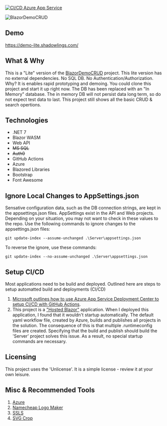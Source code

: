 [![CI/CD Azure App Service](https://github.com/shadowlings/BlazorDemoCRUD-Lite/actions/workflows/main_blazordemocrud-lite.yml/badge.svg)](https://github.com/shadowlings/BlazorDemoCRUD-Lite/actions/workflows/main_blazordemocrud-lite.yml)

![BlazorDemoCRUD](https://repository-images.githubusercontent.com/593055304/693d4e94-295c-46bf-8473-c4baac737078)

## Demo
https://demo-lite.shadowlings.com/

## What & Why
This is a "Lite" version of the [BlazorDemoCRUD](https://github.com/shadowlings/BlazorDemoCRUD) project. This lite version has no external dependencies. No SQL DB. No Authentication/Authorization. Why? It is enables rapid prototyping and demoing. You could clone this project and start it up right now. The DB has been replaced with an "In Memory" database. The in memory DB will not persist data long term, so do not expect test data to last. This project still shows all the basic CRUD & search opertions. 

## Technologies
 - .NET 7
 - Blazor WASM
 - Web API
 - ~~MS SQL~~
 - ~~Auth0~~
 - GitHub Actions
 - Azure
 - Blazored Libraries
 - Bootstrap
 - Font Awesome

## Ignore Local Changes to AppSettings.json
Sensative configuration data, such as the DB connection strings, are kept in the  appsettings.json files. AppSettings exist in the API and Web projects. Depending on your situation, you may not want to check in these values to the repo. Use the following commands to ignore changes to the appsettings.json files:
 ```
 git update-index --assume-unchanged .\Server\appsettings.json
 ```
 To reverse the ignore, use these commands:
 ```
 git update-index --no-assume-unchanged .\Server\appsettings.json
 ```

## Setup CI/CD
Most applications need to be build and deployed. Outlined here are steps to setup automatted build and deployments (CI/CD)
1. [Microsoft outlines how to use Azure App Service Deployment Center to setup CI/CD with GitHub Actions](https://docs.microsoft.com/en-us/azure/app-service/deploy-github-actions?tabs=applevel#use-the-deployment-center). 
2. This project is a ["Hosted Blazor"](https://docs.microsoft.com/en-us/aspnet/core/blazor/host-and-deploy/webassembly?view=aspnetcore-6.0#hosted-deployment-with-aspnet-core) application. When I deployed this application, I found that it wouldn't startup automatically. The default yaml workflow file, created by Azure, builds and publishes all projects in the solution. The consequence of this is that multiple .runtimeconfig files are created. Specifying that the build and publish should build the 'Server' project solves this issue. As a result, no special startup commands are necessary.

## Licensing
This project uses the 'Unlicense'.  It is a simple license - review it at your own leisure.

## Misc & Recommended Tools
1. [Azure](https://portal.azure.com)
2. [Namecheap Logo Maker](https://www.namecheap.com/logo-maker/)
3. [SSLS](https://www.ssls.com/)
4. [SVG Crop](https://svgcrop.com/)
